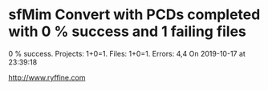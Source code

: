 # sfMim Convert with PCDs completed with 0 % success and 1 failing files

0 % success. Projects: 1+0=1.  Files: 1+0=1. Errors: 4,4  On 2019-10-17 at 23:39:18





http://www.ryffine.com
